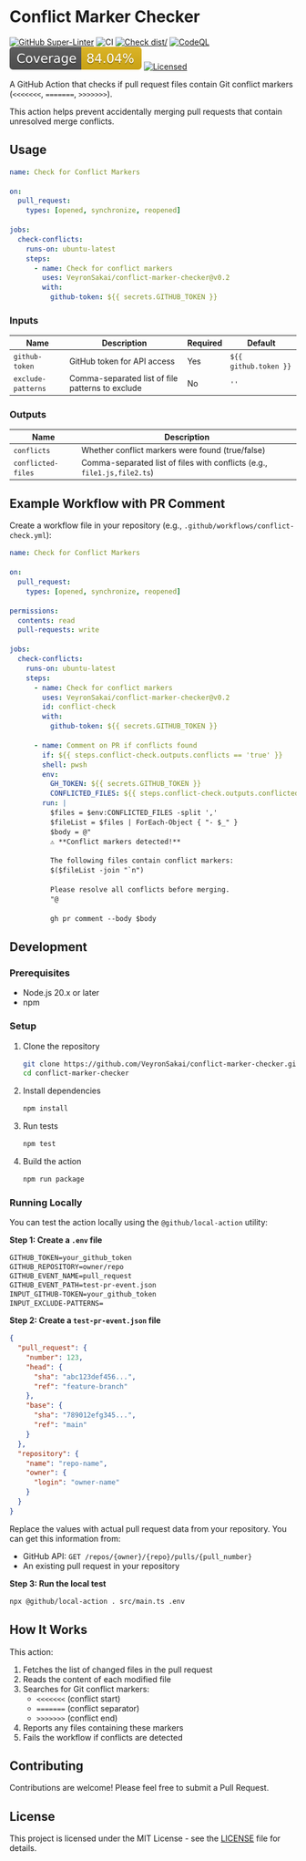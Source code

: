 # Conflict Marker Checker

[![GitHub Super-Linter](https://github.com/VeyronSakai/conflict-marker-checker/actions/workflows/linter.yml/badge.svg)](https://github.com/super-linter/super-linter)
![CI](https://github.com/VeyronSakai/conflict-marker-checker/actions/workflows/ci.yml/badge.svg)
[![Check dist/](https://github.com/VeyronSakai/conflict-marker-checker/actions/workflows/check-dist.yml/badge.svg)](https://github.com/VeyronSakai/conflict-marker-checker/actions/workflows/check-dist.yml)
[![CodeQL](https://github.com/VeyronSakai/conflict-marker-checker/actions/workflows/codeql-analysis.yml/badge.svg)](https://github.com/VeyronSakai/conflict-marker-checker/actions/workflows/codeql-analysis.yml)
[![Coverage](./badges/coverage.svg)](./badges/coverage.svg)
[![Licensed](https://github.com/VeyronSakai/conflict-marker-checker/actions/workflows/licensed.yml/badge.svg)](https://github.com/VeyronSakai/conflict-marker-checker/actions/workflows/licensed.yml)

A GitHub Action that checks if pull request files contain Git conflict markers
(`<<<<<<<`, `=======`, `>>>>>>>`).

This action helps prevent accidentally merging pull requests that contain
unresolved merge conflicts.

## Usage

```yaml
name: Check for Conflict Markers

on:
  pull_request:
    types: [opened, synchronize, reopened]

jobs:
  check-conflicts:
    runs-on: ubuntu-latest
    steps:
      - name: Check for conflict markers
        uses: VeyronSakai/conflict-marker-checker@v0.2
        with:
          github-token: ${{ secrets.GITHUB_TOKEN }}
```

### Inputs

| Name               | Description                                      | Required | Default               |
| ------------------ | ------------------------------------------------ | -------- | --------------------- |
| `github-token`     | GitHub token for API access                      | Yes      | `${{ github.token }}` |
| `exclude-patterns` | Comma-separated list of file patterns to exclude | No       | `''`                  |

### Outputs

| Name               | Description                                                                    |
| ------------------ | ------------------------------------------------------------------------------ |
| `conflicts`        | Whether conflict markers were found (true/false)                               |
| `conflicted-files` | Comma-separated list of files with conflicts (e.g., `file1.js,file2.ts`) |

## Example Workflow with PR Comment

Create a workflow file in your repository (e.g.,
`.github/workflows/conflict-check.yml`):

```yaml
name: Check for Conflict Markers

on:
  pull_request:
    types: [opened, synchronize, reopened]

permissions:
  contents: read
  pull-requests: write

jobs:
  check-conflicts:
    runs-on: ubuntu-latest
    steps:
      - name: Check for conflict markers
        uses: VeyronSakai/conflict-marker-checker@v0.2
        id: conflict-check
        with:
          github-token: ${{ secrets.GITHUB_TOKEN }}

      - name: Comment on PR if conflicts found
        if: ${{ steps.conflict-check.outputs.conflicts == 'true' }}
        shell: pwsh
        env:
          GH_TOKEN: ${{ secrets.GITHUB_TOKEN }}
          CONFLICTED_FILES: ${{ steps.conflict-check.outputs.conflicted-files }}
        run: |
          $files = $env:CONFLICTED_FILES -split ','
          $fileList = $files | ForEach-Object { "- $_" }
          $body = @"
          ⚠️ **Conflict markers detected!**

          The following files contain conflict markers:
          $($fileList -join "`n")

          Please resolve all conflicts before merging.
          "@

          gh pr comment --body $body
```

## Development

### Prerequisites

- Node.js 20.x or later
- npm

### Setup

1. Clone the repository

   ```bash
   git clone https://github.com/VeyronSakai/conflict-marker-checker.git
   cd conflict-marker-checker
   ```

2. Install dependencies

   ```bash
   npm install
   ```

3. Run tests

   ```bash
   npm test
   ```

4. Build the action
   ```bash
   npm run package
   ```

### Running Locally

You can test the action locally using the `@github/local-action` utility:

**Step 1: Create a `.env` file**

```env
GITHUB_TOKEN=your_github_token
GITHUB_REPOSITORY=owner/repo
GITHUB_EVENT_NAME=pull_request
GITHUB_EVENT_PATH=test-pr-event.json
INPUT_GITHUB-TOKEN=your_github_token
INPUT_EXCLUDE-PATTERNS=
```

**Step 2: Create a `test-pr-event.json` file**

```json
{
  "pull_request": {
    "number": 123,
    "head": {
      "sha": "abc123def456...",
      "ref": "feature-branch"
    },
    "base": {
      "sha": "789012efg345...",
      "ref": "main"
    }
  },
  "repository": {
    "name": "repo-name",
    "owner": {
      "login": "owner-name"
    }
  }
}
```

Replace the values with actual pull request data from your repository. You can
get this information from:

- GitHub API: `GET /repos/{owner}/{repo}/pulls/{pull_number}`
- An existing pull request in your repository

**Step 3: Run the local test**

```bash
npx @github/local-action . src/main.ts .env
```

## How It Works

This action:

1. Fetches the list of changed files in the pull request
2. Reads the content of each modified file
3. Searches for Git conflict markers:
   - `<<<<<<<` (conflict start)
   - `=======` (conflict separator)
   - `>>>>>>>` (conflict end)
4. Reports any files containing these markers
5. Fails the workflow if conflicts are detected

## Contributing

Contributions are welcome! Please feel free to submit a Pull Request.

## License

This project is licensed under the MIT License - see the [LICENSE](LICENSE) file
for details.

